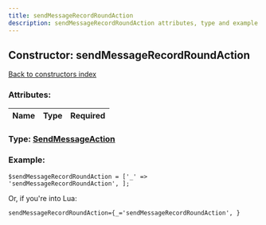 ```yaml
---
title: sendMessageRecordRoundAction
description: sendMessageRecordRoundAction attributes, type and example
---
```

## Constructor: sendMessageRecordRoundAction  
[Back to constructors index](index.md)



### Attributes:

| Name     |    Type       | Required |
|----------|:-------------:|---------:|



### Type: [SendMessageAction](../types/SendMessageAction.md)


### Example:

```
$sendMessageRecordRoundAction = ['_' => 'sendMessageRecordRoundAction', ];
```  

Or, if you're into Lua:  


```
sendMessageRecordRoundAction={_='sendMessageRecordRoundAction', }

```


